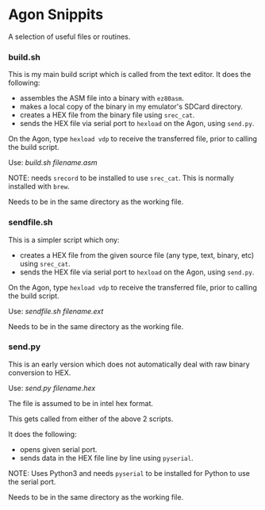 # Agon Snippits

A selection of useful files or routines.

### build.sh
This is my main build script which is called from the text editor. It does the following:
- assembles the ASM file into a binary with `ez80asm`.
- makes a local copy of the binary in my emulator's SDCard directory.
- creates a HEX file from the binary file using `srec_cat`.
- sends the HEX file via serial port to `hexload` on the Agon, using `send.py`.

On the Agon, type `hexload vdp` to receive the transferred file, prior to calling the build script.

Use: _build.sh filename.asm_

NOTE: needs `srecord` to be installed to use `srec_cat`. This is normally installed with `brew`.

Needs to be in the same directory as the working file.


### sendfile.sh
This is a simpler script which ony:
- creates a HEX file from the given source file (any type, text, binary, etc) using `srec_cat`.
- sends the HEX file via serial port to `hexload` on the Agon, using `send.py`.

On the Agon, type `hexload vdp` to receive the transferred file, prior to calling the build script.

Use: _sendfile.sh filename.ext_

Needs to be in the same directory as the working file.

### send.py
This is an early version which does not automatically deal with raw binary conversion to HEX.

Use: _send.py filename.hex_

The file is assumed to be in intel hex format.

This gets called from either of the above 2 scripts.

It does the following:
- opens given serial port.
- sends data in the HEX file line by line using `pyserial`.

NOTE: Uses Python3 and needs `pyserial` to be installed for Python to use the serial port.

Needs to be in the same directory as the working file.
